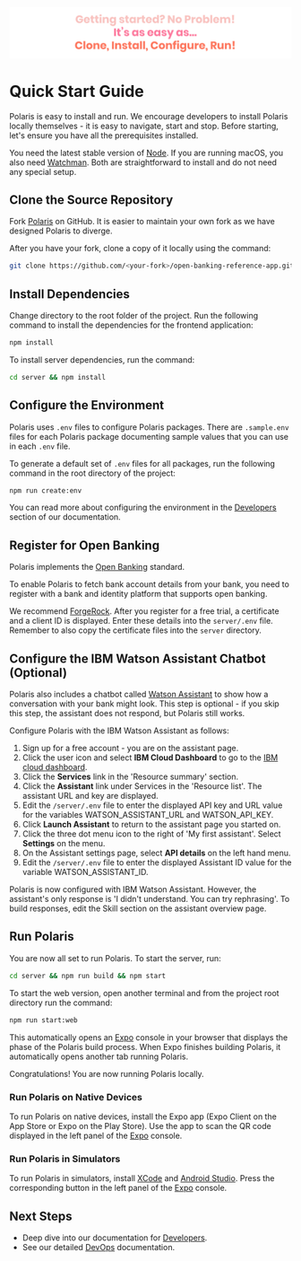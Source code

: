 ![quick-start-quote]

# Quick Start Guide

Polaris is easy to install and run. We encourage developers to install Polaris locally themselves - it is easy to navigate, start and stop. Before starting, let's ensure you have all the prerequisites installed.

You need the latest stable version of [Node]. If you are running macOS, you also need [Watchman]. Both are straightforward to install and do not need any special setup.

## Clone the Source Repository

Fork [Polaris] on GitHub. It is easier to maintain your own fork as we have designed Polaris to diverge.

After you have your fork, clone a copy of it locally using the command:

```sh
git clone https://github.com/<your-fork>/open-banking-reference-app.git
```

## Install Dependencies

Change directory to the root folder of the project. Run the following command to install the dependencies for the frontend application:

```sh
npm install
```

To install server dependencies, run the command:

```sh
cd server && npm install
```

## Configure the Environment

Polaris uses `.env` files to configure Polaris packages. There are `.sample.env` files for each Polaris package documenting sample values that you can use in each `.env` file.

To generate a default set of `.env` files for all packages, run the following command in the root directory of the project:

```sh
npm run create:env
```

You can read more about configuring the environment in the [Developers] section of our documentation.

## Register for Open Banking

Polaris implements the [Open Banking][openbanking] standard.

To enable Polaris to fetch bank account details from your bank, you need to register with a bank and identity platform that supports open banking.

We recommend [ForgeRock]. After you register for a free trial, a certificate and a client ID is displayed. Enter these details into the `server/.env` file. Remember to also copy the certificate files into the `server` directory.

## Configure the IBM Watson Assistant Chatbot (Optional)

Polaris also includes a chatbot called [Watson Assistant][watson] to show how a conversation with your bank might look. This step is optional - if you skip this step, the assistant does not respond, but Polaris still works.

Configure Polaris with the IBM Watson Assistant as follows:
1. Sign up for a free account - you are on the assistant page. 
1. Click the user icon and select **IBM Cloud Dashboard** to go to the [IBM cloud dashboard][ibmdashboard].
1. Click the **Services** link in the 'Resource summary' section.
1. Click the **Assistant** link under Services in the 'Resource list'. The assistant URL and key are displayed.
1. Edit the `/server/.env` file to enter the displayed API key and URL value for the variables WATSON_ASSISTANT_URL and WATSON_API_KEY.
1. Click **Launch Assistant**  to return to the assistant page you started on.
1. Click the three dot menu icon to the right of 'My first assistant'. Select **Settings** on the menu. 
1. On the Assistant settings page, select **API details** on the left hand menu.
1. Edit the `/server/.env` file to enter the displayed Assistant ID value for the variable WATSON_ASSISTANT_ID.

Polaris is now configured with IBM Watson Assistant. However, the assistant's only response is 'I didn't understand. You can try rephrasing'. To build responses, edit the Skill section on the assistant overview page.

## Run Polaris

You are now all set to run Polaris. To start the server, run:

```sh
cd server && npm run build && npm start
```

To start the web version, open another terminal and from the project root directory run the command:

```sh
npm run start:web
```

This automatically opens an [Expo] console in your browser that displays the phase of the Polaris build process. When Expo finishes building Polaris, it automatically opens another tab running Polaris.

Congratulations! You are now running Polaris locally.

### Run Polaris on Native Devices

To run Polaris on native devices, install the Expo app (Expo Client on the App Store or Expo on the Play Store). Use the app to scan the QR code displayed in the left panel of the [Expo] console.

### Run Polaris in Simulators

To run Polaris in simulators, install [XCode] and [Android Studio][androidstudio]. Press the corresponding button in the left panel of the [Expo] console.

## Next Steps

- Deep dive into our documentation for [Developers].
- See our detailed [DevOps] documentation.

<!-- External Links -->

[expo]: https://expo.io/
[watchman]: https://facebook.github.io/watchman/docs/install
[polaris]: https://github.com/nearform/open-banking-reference-app
[node]: https://nodejs.org/en/
[forgerock]: https://www.forgerock.com/
[openbanking]: https://www.openbanking.org.uk/
[watson]: https://www.ibm.com/cloud/watson-assistant/
[ibmdashboard]: https://cloud.ibm.com/
[xcode]: https://docs.expo.io/versions/v33.0.0/introduction/installation/#ios-simulator
[androidstudio]: https://docs.expo.io/versions/v33.0.0/introduction/installation/#android-emulator

<!-- Internal Links -->

[devops]: devops/
[developers]: developers/

<!-- Images -->

[quick-start-quote]: ../img/quick-start-quote.svg

